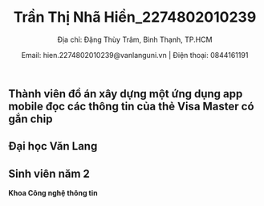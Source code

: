 <!DOCTYPE html>
<html lang="vi">
<head>
    <meta charset="UTF-8">
    <meta name="viewport" content="width=device-width, initial-scale=1.0">
    <title>CV CỦA CÁC THÀNH VIÊN THAM GIA ĐỒ ÁN MÔN HỌC NHẬP MÔN CÔNG NGHỆ PHẦN MỀM</title>
    <link rel="stylesheet" href="style.css">
</head>
<body>
    <div class="cv-container">
        <header>
            <h1>Trần Thị Nhã Hiền_2274802010239</h1>
            <p>Địa chỉ: Đặng Thùy Trâm, Bình Thạnh, TP.HCM</p>
            <p>Email: hien.2274802010239@vanlanguni.vn | Điện thoại: 0844161191</p>
        </header>
        <section>
            <h2>Thành viên đồ án xây dựng một ứng dụng app mobile đọc các thông tin của thẻ Visa Master có gắn chip</h2>
        </section>
        <section>
            <h2>Đại học Văn Lang</h2>
            <h2>Sinh viên năm 2 </h2>
            <p><b>Khoa Công nghệ thông tin</b></p>
        </section>
    </div>
</body>
</html>
